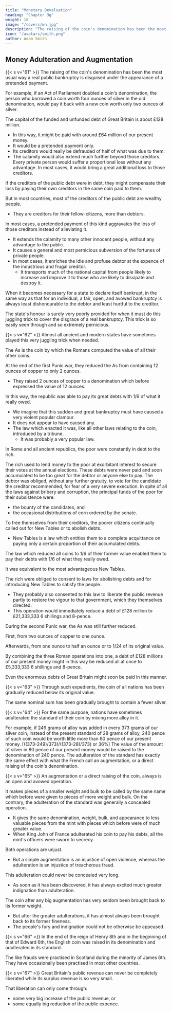 ```yaml
---
title: "Monetary Devaluation"
heading: "Chapter 3g"
weight: 18
image: "/covers/wn.jpg"
description: "The raising of the coin's denomination has been the most usual way a real public bankruptcy is disguised under the appearance of a pretended payment"
icon: "/avatars/smith.png"
author: Adam Smith
---
```




## Money Adulteration and Augmentation

{{< s v="61" >}} The raising of the coin's denomination has been the most usual way a real public bankruptcy is disguised under the appearance of a pretended payment.

For example, if an Act of Parliament doubled a coin's denomination, the person who borrowed a coin worth four ounces of silver in the old denomination, would pay it back with a new coin worth only two ounces of silver.

The capital of the funded and unfunded debt of Great Britain is about £128 million.

- In this way, it might be paid with around £64 million of our present money.
- It would be a pretended payment only.
- Its creditors would really be defrauded of half of what was due to them.
- The calamity would also extend much further beyond those creditors.
 Every private person would suffer a proportional loss without any advantage.
    In most cases, it would bring a great additional loss to those creditors.

If the creditors of the public debt were in debt, they might compensate their loss by paying their own creditors in the same coin paid to them.

But in most countries, most of the creditors of the public debt are wealthy people.
- They are creditors for their fellow-citizens, more than debtors.

In most cases, a pretended payment of this kind aggravates the loss of those creditors instead of alleviating it.
- It extends the calamity to many other innocent people, without any advantage to the public.
- It causes a general and most pernicious subversion of the fortunes of private people.
- In most cases, it enriches the idle and profuse debtor at the expence of the industrious and frugal creditor.
  - It transports much of the national capital from people likely to increase and improve it to those who are likely to dissipate and destroy it.

When it becomes necessary for a state to declare itself bankrupt, in the same way as that for an individual, a fair, open, and avowed bankruptcy is always least dishonourable to the debtor and least hurtful to the creditor.

The state's honour is surely very poorly provided for when it must do this juggling trick to cover the disgrace of a real bankruptcy.
This trick is so easily seen through and so extremely pernicious.


{{< s v="62" >}} Almost all ancient and modern states have sometimes played this very juggling trick when needed.

The As is the coin by which the Romans computed the value of all their other coins.

At the end of the first Punic war, they reduced the As from containing 12 ounces of copper to only 2 ounces.
- They raised 2 ounces of copper to a denomination which before expressed the value of 12 ounces.

In this way, the republic was able to pay its great debts with 1/6 of what it really owed.
- We imagine that this sudden and great bankruptcy must have caused a very violent popular clamour.
- It does not appear to have caused any.
- The law which enacted it was, like all other laws relating to the coin, introduced by a tribune.
  - It was probably a very popular law.

In Rome and all ancient republics, the poor were constantly in debt to the rich.

The rich used to lend money to the poor at exorbitant interest to secure their votes at the annual elections.
These debts were never paid and soon accumulated to be too great for the debtor or anyone else to pay.
The debtor was obliged, without any further gratuity, to vote for the candidate the creditor recommended, for fear of a very severe execution.
In spite of all the laws against bribery and corruption, the principal funds of the poor for their subsistence were:
- the bounty of the candidates, and
- the occasional distributions of corn ordered by the senate.

To free themselves from their creditors, the poorer citizens continually called out for New Tables or to abolish debts.
- New Tables is a law which entitles them to a complete acquittance on paying only a certain proportion of their accumulated debts.

The law which reduced all coins to 1/6 of their former value enabled them to pay their debts with 1/6 of what they really owed.

It was equivalent to the most advantageous New Tables.

The rich were obliged to consent to laws for abolishing debts and for introducing New Tables to satisfy the people.
- They probably also consented to this law to liberate the public revenue partly to restore the vigour to that government, which they themselves directed.
- This operation would immediately reduce a debt of £128 million to £21,333,333 6 shillings and 8-pence.

During the second Punic war, the As was still further reduced.

First, from two ounces of copper to one ounce.

Afterwards, from one ounce to half an ounce or to 1/24 of its original value.

By combining the three Roman operations into one, a debt of £128 millions of our present money might in this way be reduced all at once to £5,333,333 6 shillings and 8-pence.

Even the enormous debts of Great Britain might soon be paid in this manner.


{{< s v="63" >}} Through such expedients, the coin of all nations has been gradually reduced below its original value.

The same nominal sum has been gradually brought to contain a fewer silver.


{{< s v="64" >}} For the same purpose, nations have sometimes adulterated the standard of their coin by mixing more alloy in it.

For example, if 249 grams of alloy was added in every 373 grams of our silver coin, instead of the present standard of 28 grams of alloy, 240 pence of such coin would be worth little more than 80 pence of our present money. [((373-249)/373)/((373-28)/373) or 36%]
The value of the amount of silver in 80 pence of our present money would be raised to the denomination of 240 pence.
The adulteration of the standard has exactly the same effect with what the French call an augmentation, or a direct raising of the coin's denomination.


{{< s v="65" >}} An augmentation or a direct raising of the coin, always is an open and avowed operation.

It makes pieces of a smaller weight and bulk to be called by the same name which before were given to pieces of more weight and bulk.
On the contrary, the adulteration of the standard was generally a concealed operation.
- It gives the same denomination, weight, bulk, and appearance to less valuable pieces from the mint with pieces which before were of much greater value.
- When King John of France adulterated his coin to pay his debts, all the mint's officers were sworn to secrecy.

Both operations are unjust.
- But a simple augmentation is an injustice of open violence, whereas the adulteration is an injustice of treacherous fraud.

This adulteration could never be concealed very long.
- As soon as it has been discovered, it has always excited much greater indignation than adulteration.

The coin after any big augmentation has very seldom been brought back to its former weight.
- But after the greater adulterations, it has almost always been brought back to its former fineness.
- The people's fury and indignation could not be otherwise be appeased.


{{< s v="66" >}} In the end of the reign of Henry 8th and in the beginning of that of Edward 6th, the English coin was raised in its denomination and adulterated in its standard.

The like frauds were practised in Scotland during the minority of James 6th.
They have occasionally been practised in most other countries.


{{< s v="67" >}} Great Britain's public revenue can never be completely liberated while its surplus revenue is so very small.

That liberation can only come through:
- some very big increase of the public revenue, or
- some equally big reduction of the public expence.
